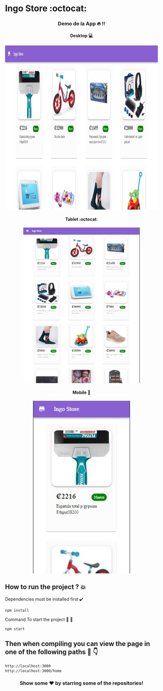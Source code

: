 # Ingo Store :octocat:
### <div align="center">Demo de la App :fire: !!</div>


#### <div align="center">Desktop :computer:</div>
<div class="row" align="center">
  <img src="./docs/web.jpeg" width="960" height="540" />
</div>

#### <div align="center">Tablet :octocat:</div>
<div class="row" align="center">
  <img src="./docs/tablet.jpeg" width="384" height="512" />
</div>

#### <div align="center">Mobile :iphone:</div>
<div class="row" align="center">
  <img src="./docs/mobile.jpeg" width="320" height="568" />
</div>


## How to run the project ? :collision:

Dependencies must be installed first :heavy_check_mark:
```
npm install
```

Command To start the project :rocket: :rocket:
```
npm start
```

## Then when compiling you can view the page in one of the following paths :newspaper: :point_down:
```
http://localhost:3000
http://localhost:3000/home
```

### <div align="center"> Show some ❤️ by starring some of the repositories! </div>
